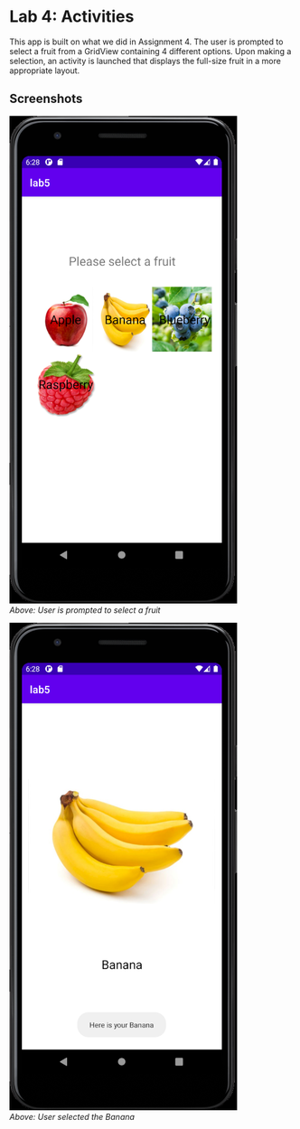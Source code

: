# Lab 4: Activities
This app is built on what we did in Assignment 4. The user is prompted to select a fruit from a GridView containing 4 different options.  Upon making a selection, an activity is launched that displays the full-size fruit in a more appropriate layout.

## Screenshots
![1](https://raw.githubusercontent.com/tuh37046/mobile-app-dev-assignment-4/lab5/a2.PNG) <br>
*Above: User is prompted to select a fruit*

![1](https://raw.githubusercontent.com/tuh37046/mobile-app-dev-assignment-4/lab5/a1.PNG) <br>
*Above: User selected the Banana*

